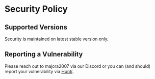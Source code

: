 # Security Policy

## Supported Versions

Security is maintained on latest stable version only. 

## Reporting a Vulnerability


Please reach out to majora2007 via our Discord or you can (and should) report your vulnerability via [Huntr](https://huntr.dev/repos/kareadita/kavita).
